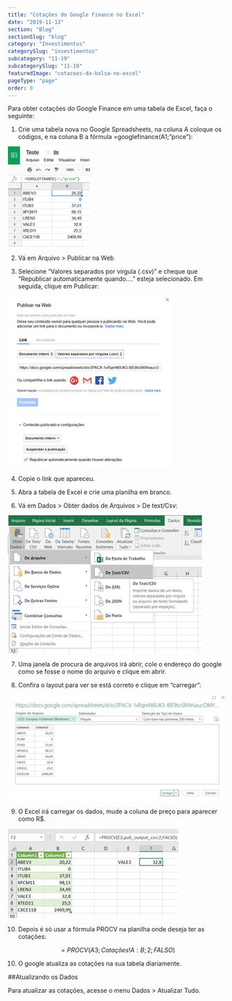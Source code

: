 ```yaml
---
title: "Cotações do Google Finance no Excel"
date: "2019-11-13"
section: "Blog"
sectionSlug: "blog"
category: "Investimentos"
categorySlug: "investimentos"
subcategory: "11-19"
subcategorySlug: "11-19"
featuredImage: "cotacoes-da-bolsa-no-excel"
pageType: "page"
order: 0
---
```


Para obter cotações do Google Finance em uma tabela de Excel, faça o seguinte:

1. Crie uma tabela nova no Google Spreadsheets, na coluna A coloque os códigos, e na coluna B a fórmula =googlefinance(A1;”price”):

![Cotações da Bolsa no Excel](./img/googlefinance-no-excel-001.jpg)

2. Vá em Arquivo > Publicar na Web

3. Selecione “Valores separados por vírgula (.csv)” e cheque que “Republicar automaticamente quando….” esteja selecionado. Em seguida, clique em Publicar:

![Cotações da Bolsa no Excel](./img/googlefinance-no-excel-002.jpg)

4. Copie o link que apareceu.

5. Abra a tabela de Excel e crie uma planilha em branco.

6. Vá em Dados > Obter dados de Arquivos > De text/Csv:

![Cotações da Bolsa no Excel](./img/googlefinance-no-excel-003.jpg)

7. Uma janela de procura de arquivos irá abrir, cole o endereço do google como se fosse o nome do arquivo e clique em abrir.

8. Confira o layout para ver se está correto e clique em “carregar”:

![Cotações da Bolsa no Excel](./img/googlefinance-no-excel-004.jpg)

9. O Excel irá carregar os dados, mude a coluna de preço para aparecer como R\$.

![Cotações da Bolsa no Excel](./img/googlefinance-no-excel-005.jpg)

10. Depois é só usar a fórmula PROCV na planilha onde deseja ter as cotações:

$$
=PROCV(A3;Cotações!A:B;2;FALSO)
$$

10. O google atualiza as cotações na sua tabela diariamente.

##Atualizando os Dados

Para atualizar as cotações, acesse o menu Dados > Atualizar Tudo.